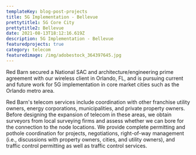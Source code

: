 ```yaml
---
templateKey: blog-post-projects
title: 5G Implementation - Bellevue
prettytitle1: 5G Core City
prettytitle2: Bellevue
date: 2021-08-13T18:12:16.619Z
description: 5G Implementation - Bellevue
featuredprojects: true
category: telecom
featuredimage: /img/adobestock_364397645.jpg
---
```

Red Barn secured a National SAC  and architecture/engineering prime agreement with our wireless client in Orlando, FL, and is pursuing current and future work for 5G implementation in core market cities such as the Orlando metro area.

Red Barn's telecom services include coordination with other franchise utility owners, energy corporations, municipalities, and private property owners. Before designing the expansion of telecom in these areas, we obtain surveyors from local surveying firms and assess whether we can bore for the connection to the node locations. We provide complete permitting and pothole coordination for projects, negotiations, right-of-way management (i.e., discussions with property owners, cities, and utility owners), and traffic control permitting as well as traffic control services.